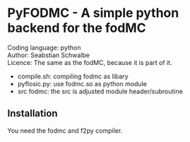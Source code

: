 # PyFODMC - A simple python backend for the fodMC 
Coding language: python  
Author: Seabstian Schwalbe  
Licence: The same as the fodMC, because it is part of it. 

* compile.sh:   compiling fodmc as libary 
* pyflosic.py:  use fodmc.so as python module 
* src fodmc:    the src is adjusted module header/subroutine 

## Installation 
You need the fodmc and f2py compiler. 
